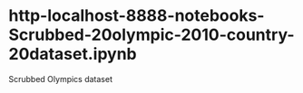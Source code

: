 # http-localhost-8888-notebooks-Scrubbed-20olympic-2010-country-20dataset.ipynb
Scrubbed Olympics dataset
